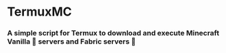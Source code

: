 # TermuxMC
### A simple script for Termux to download and execute Minecraft Vanilla 🧨 servers and Fabric servers 🎇

